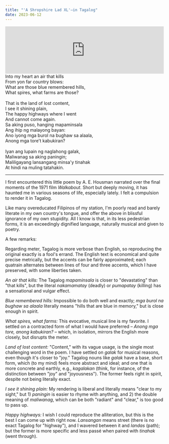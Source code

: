 ```yaml
---
title: "'A Shropshire Lad XL'—in Tagalog"
date: 2023-06-12
---
```


<iframe width="100%" height="150" scrolling="no" frameborder="no" allow="autoplay" src="https://w.soundcloud.com/player/?url=https%3A//api.soundcloud.com/tracks/1537740271%3Fsecret_token%3Ds-7PhqBdJAvWA&color=%23112c39&auto_play=false&hide_related=true&show_comments=false&show_user=false&show_reposts=false&show_teaser=false&visual=true"></iframe>

<div class="row">
  <div class="col-md-6 my-4">
    <div>Into my heart an air that kills</div>
    <div>From yon far country blows:</div>
    <div>What are those blue remembered hills,</div>
    <div>What spires, what farms are those?</div>
    <br>
    <div>That is the land of lost content,</div>
    <div>I see it shining plain,</div>
    <div>The happy highways where I went</div>
    <div>And cannot come again.</div>
  </div>
  <div class="col-md-6 my-4">
    <div>Sa aking puso, hanging mapaminsala</div>
    <div>Ang ihip ng malayong bayan:</div>
    <div>Ano iyong mga burol na bughaw sa alaala,</div>
    <div>Anong mga tore't kabukiran?</div>
    <br>
    <div>Iyan ang lupain ng naglahong galak,</div>
    <div>Maliwanag sa aking paningin;</div>
    <div>Maliligayang lansangang minsa'y tinahak</div>
    <div>At hindi na muling tatahakin.</div>
  </div>
</div>

***

I first encountered this little poem by A. E. Housman narrated over the final moments of the 1971 film _Walkabout_. Short but deeply moving, it has haunted me in various seasons of life, especially lately. I felt a compulsion to render it in Tagalog.

Like many overeducated Filipinos of my station, I'm poorly read and barely literate in my own country's tongue, and offer the above in blissful ignorance of my own stupidity. All I know is that, in its less pedestrian forms, it is an exceedingly dignified language, naturally musical and given to poetry.

A few remarks:

Regarding meter, Tagalog is more verbose than English, so reproducing the original exactly is a fool's errand. The English text is economical and quite precise metrically, but the accents can be fairly approximated; each quatrain alternates between lines of four and three accents, which I have preserved, with some liberties taken.

_An air that kills:_ The Tagalog _mapaminsala_ is closer to "devastating" than "that kills", but the literal _nakamamatay_ (deadly) or _pumapatay_ (killing) has a sensational and vulgar effect.

_Blue remembered hills:_ Impossible to do both well and exactly; _mga burol na bughaw sa alaala_ literally means "hills that are blue in memory," but is close enough in spirit.

_What spires, what farms:_ This evocative, musical line is my favorite. I settled on a contracted form of what I would have preferred – _Anong mga tore, anong kabukiran?_ – which, in isolation, mirrors the English more closely, but disrupts the meter.

_Land of lost content:_ "Content," with its vague usage, is the single most challenging word in the poem. I have settled on _galak_ for musical reasons, even though it's closer to "joy." Tagalog nouns like _galak_ have a base, short form, which (to my mind) feels more abstract and ideal; and one that is more concrete and earthly, e.g., _kagalakan_ (think, for instance, of the distinction between "joy" and "joyousness"). The former feels right in spirit, despite not being literally exact.

_I see it shining plain:_ My rendering is liberal and literally means "clear to my sight," but 1) _paningin_ is easier to rhyme with anything, and 2) the double meaning of _maliwanag_, which can be both "radiant" and "clear," is too good to pass up.

_Happy highways:_ I wish I could reproduce the alliteration, but this is the best I can come up with right now. _Lansangan_ means street (there is no exact Tagalog for "highway"), and I wavered between it and _landas_ (path); but the former is more specific and less passé when paired with _tinahak_ (went through).
